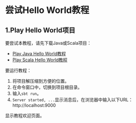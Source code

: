 尝试Hello World教程
===================================================================================
## 1.Play Hello World项目
要尝试本教程，请先下载Java或Scala项目：
+ [Play Java Hello World教程](https://example.lightbend.com/v1/download/play-samples-play-java-hello-world-tutorial?_ga=2.10171061.1815938763.1568251405-1868267436.1568251405)
+ [Play Scala Hello World教程](https://example.lightbend.com/v1/download/play-samples-play-scala-hello-world-tutorial?_ga=2.21585723.1815938763.1568251405-1868267436.1568251405)

要运行教程：
1. 将项目解压缩到方便的位置。
2. 在命令窗口中，切换到项目根目录。
3. 输入`sbt run`。
4. `Server started, ...`显示消息后，在浏览器中输入以下URL：http://localhost:9000 

显示教程欢迎页面。

